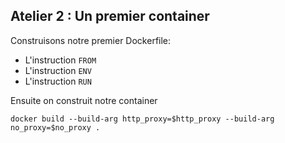 ## Atelier 2 : Un premier container

Construisons notre premier Dockerfile:

* L'instruction `FROM`
* L'instruction `ENV`
* L'instruction `RUN`

Ensuite on construit notre container

```
docker build --build-arg http_proxy=$http_proxy --build-arg no_proxy=$no_proxy .
```
